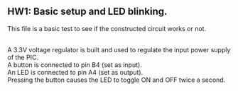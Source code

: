 ## HW1: Basic setup and LED blinking.<br>
This file is a basic test to see if the constructed circuit works or not.<br><br>

A 3.3V voltage regulator is built and used to regulate the input power supply of the PIC. <br>
A button is connected to pin B4 (set as input).<br>
An LED is connected to pin A4 (set as output).<br>
Pressing the button causes the LED to toggle ON and OFF twice a second.<br>